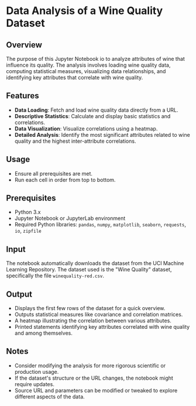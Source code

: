 # Data Analysis of a Wine Quality Dataset

## Overview
The purpose of this Jupyter Notebook io to analyze attributes of wine that influence its quality. The analysis involves loading wine quality data, computing statistical measures, visualizing data relationships, and identifying key attributes that correlate with wine quality.

## Features
- **Data Loading**: Fetch and load wine quality data directly from a URL.
- **Descriptive Statistics**: Calculate and display basic statistics and correlations.
- **Data Visualization**: Visualize correlations using a heatmap.
- **Detailed Analysis**: Identify the most significant attributes related to wine quality and the highest inter-attribute correlations.

## Usage
- Ensure all prerequisites are met.
- Run each cell in order from top to bottom.

## Prerequisites
- Python 3.x
- Jupyter Notebook or JupyterLab environment
- Required Python libraries: `pandas`, `numpy`, `matplotlib`, `seaborn`, `requests`, `io`, `zipfile`

## Input
The notebook automatically downloads the dataset from the UCI Machine Learning Repository. The dataset used is the "Wine Quality" dataset, specifically the file `winequality-red.csv`.

## Output
- Displays the first few rows of the dataset for a quick overview.
- Outputs statistical measures like covariance and correlation matrices.
- A heatmap illustrating the correlation between various attributes.
- Printed statements identifying key attributes correlated with wine quality and among themselves.

## Notes
- Consider modifying the analysis for more rigorous scientific or production usage.
- If the dataset's structure or the URL changes, the notebook might require updates.
- Source URL and parameters can be modified or tweaked to explore different aspects of the data.
